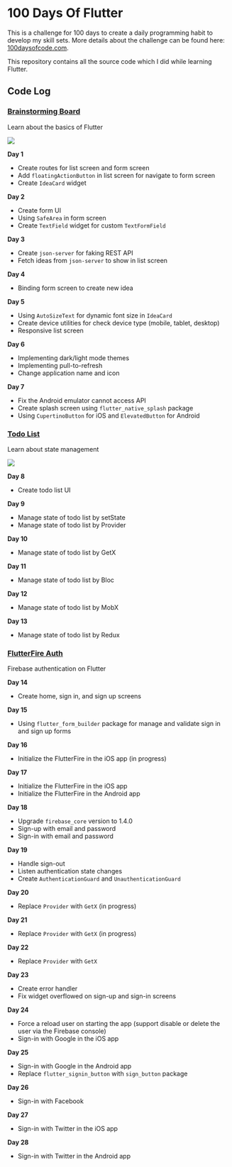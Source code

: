 # 100 Days Of Flutter

This is a challenge for 100 days to create a daily programming habit to develop my skill sets. More details about the challenge can be found here: [100daysofcode.com](https://www.100daysofcode.com).

This repository contains all the source code which I did while learning Flutter.

## Code Log

### [Brainstorming Board](./brainstorming_board)

Learn about the basics of Flutter

![](./demo/brainstorming_board.gif)

**Day 1**

- Create routes for list screen and form screen
- Add `floatingActionButton` in list screen for navigate to form screen
- Create `IdeaCard` widget

**Day 2**

- Create form UI
- Using `SafeArea` in form screen
- Create `TextField` widget for custom `TextFormField`

**Day 3**

- Create `json-server` for faking REST API
- Fetch ideas from `json-server` to show in list screen

**Day 4**

- Binding form screen to create new idea

**Day 5**

- Using `AutoSizeText` for dynamic font size in `IdeaCard`
- Create device utilities for check device type (mobile, tablet, desktop)
- Responsive list screen

**Day 6**

- Implementing dark/light mode themes
- Implementing pull-to-refresh
- Change application name and icon

**Day 7**

- Fix the Android emulator cannot access API
- Create splash screen using `flutter_native_splash` package
- Using `CupertinoButton` for iOS and `ElevatedButton` for Android

### [Todo List](./todo_list)

Learn about state management

![](./demo/todo_list.gif)

**Day 8**

- Create todo list UI

**Day 9**

- Manage state of todo list by setState
- Manage state of todo list by Provider

**Day 10**

- Manage state of todo list by GetX

**Day 11**

- Manage state of todo list by Bloc

**Day 12**

- Manage state of todo list by MobX

**Day 13**

- Manage state of todo list by Redux

### [FlutterFire Auth](./flutterfire_auth)

Firebase authentication on Flutter

**Day 14**

- Create home, sign in, and sign up screens

**Day 15**

- Using `flutter_form_builder` package for manage and validate sign in and sign up forms

**Day 16**

- Initialize the FlutterFire in the iOS app (in progress)

**Day 17**

- Initialize the FlutterFire in the iOS app
- Initialize the FlutterFire in the Android app

**Day 18**

- Upgrade `firebase_core` version to 1.4.0
- Sign-up with email and password
- Sign-in with email and password

**Day 19**

- Handle sign-out
- Listen authentication state changes
- Create `AuthenticationGuard` and `UnauthenticationGuard`

**Day 20**

- Replace `Provider` with `GetX` (in progress)

**Day 21**

- Replace `Provider` with `GetX` (in progress)

**Day 22**

- Replace `Provider` with `GetX`

**Day 23**

- Create error handler
- Fix widget overflowed on sign-up and sign-in screens

**Day 24**

- Force a reload user on starting the app (support disable or delete the user via the Firebase console)
- Sign-in with Google in the iOS app

**Day 25**

- Sign-in with Google in the Android app
- Replace `flutter_signin_button` with `sign_button` package

**Day 26**

- Sign-in with Facebook

**Day 27**

- Sign-in with Twitter in the iOS app

**Day 28**

- Sign-in with Twitter in the Android app
